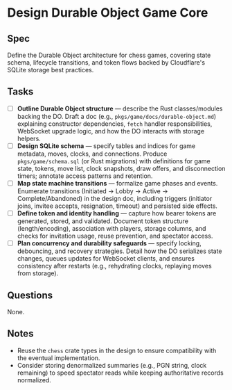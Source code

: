 # Design Durable Object Game Core

## Spec

Define the Durable Object architecture for chess games, covering state schema, lifecycle transitions, and token flows backed by Cloudflare's SQLite storage best practices.

## Tasks

- [ ] **Outline Durable Object structure** — describe the Rust classes/modules backing the DO.
      Draft a doc (e.g., `pkgs/game/docs/durable-object.md`) explaining constructor dependencies, `fetch` handler responsibilities, WebSocket upgrade logic, and how the DO interacts with storage helpers.
- [ ] **Design SQLite schema** — specify tables and indices for game metadata, moves, clocks, and connections.
      Produce `pkgs/game/schema.sql` (or Rust migrations) with definitions for game state, tokens, move list, clock snapshots, draw offers, and disconnection timers; annotate access patterns and retention.
- [ ] **Map state machine transitions** — formalize game phases and events.
      Enumerate transitions (Initiated → Lobby → Active → Complete/Abandoned) in the design doc, including triggers (initiator joins, invitee accepts, resignation, timeout) and persisted side effects.
- [ ] **Define token and identity handling** — capture how bearer tokens are generated, stored, and validated.
      Document token structure (length/encoding), association with players, storage columns, and checks for invitation usage, reuse prevention, and spectator access.
- [ ] **Plan concurrency and durability safeguards** — specify locking, debouncing, and recovery strategies.
      Detail how the DO serializes state changes, queues updates for WebSocket clients, and ensures consistency after restarts (e.g., rehydrating clocks, replaying moves from storage).

## Questions

None.

## Notes

- Reuse the `chess` crate types in the design to ensure compatibility with the eventual implementation.
- Consider storing denormalized summaries (e.g., PGN string, clock remaining) to speed spectator reads while keeping authoritative records normalized.
